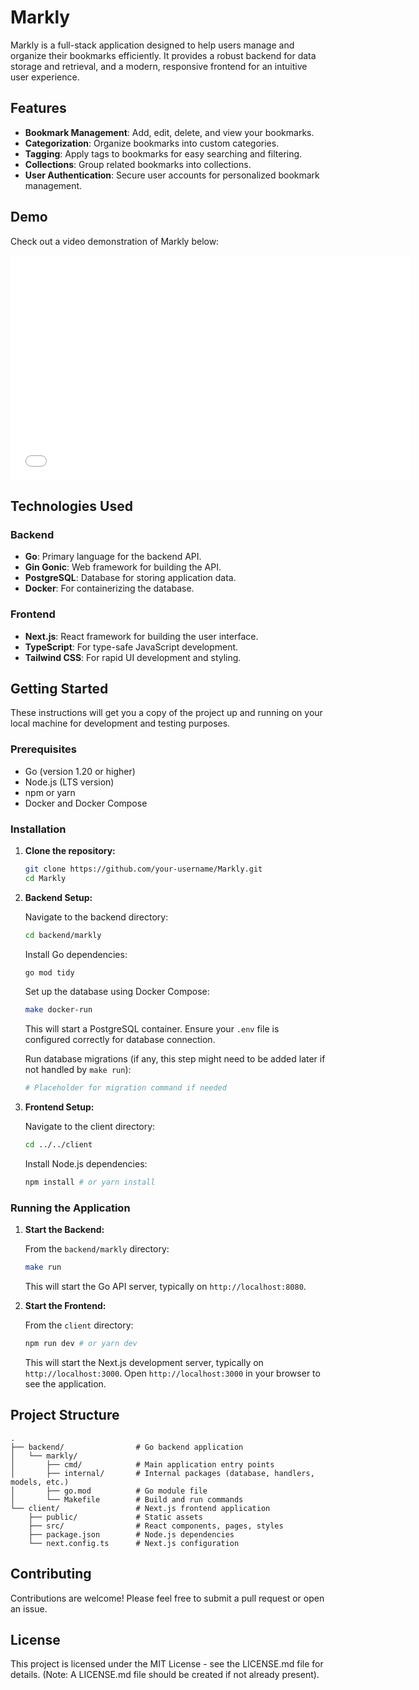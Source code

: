 # Markly

Markly is a full-stack application designed to help users manage and organize their bookmarks efficiently. It provides a robust backend for data storage and retrieval, and a modern, responsive frontend for an intuitive user experience.

## Features

*   **Bookmark Management**: Add, edit, delete, and view your bookmarks.
*   **Categorization**: Organize bookmarks into custom categories.
*   **Tagging**: Apply tags to bookmarks for easy searching and filtering.
*   **Collections**: Group related bookmarks into collections.
*   **User Authentication**: Secure user accounts for personalized bookmark management.

## Demo

Check out a video demonstration of Markly below:

<iframe src="./demos/demo.mp4" width="640" height="360" frameborder="0" allowfullscreen></iframe>



## Technologies Used

### Backend

*   **Go**: Primary language for the backend API.
*   **Gin Gonic**: Web framework for building the API.
*   **PostgreSQL**: Database for storing application data.
*   **Docker**: For containerizing the database.

### Frontend

*   **Next.js**: React framework for building the user interface.
*   **TypeScript**: For type-safe JavaScript development.
*   **Tailwind CSS**: For rapid UI development and styling.

## Getting Started

These instructions will get you a copy of the project up and running on your local machine for development and testing purposes.

### Prerequisites

*   Go (version 1.20 or higher)
*   Node.js (LTS version)
*   npm or yarn
*   Docker and Docker Compose

### Installation

1.  **Clone the repository:**

    ```bash
    git clone https://github.com/your-username/Markly.git
    cd Markly
    ```

2.  **Backend Setup:**

    Navigate to the backend directory:

    ```bash
    cd backend/markly
    ```

    Install Go dependencies:

    ```bash
    go mod tidy
    ```

    Set up the database using Docker Compose:

    ```bash
    make docker-run
    ```

    This will start a PostgreSQL container. Ensure your `.env` file is configured correctly for database connection.

    Run database migrations (if any, this step might need to be added later if not handled by `make run`):

    ```bash
    # Placeholder for migration command if needed
    ```

3.  **Frontend Setup:**

    Navigate to the client directory:

    ```bash
    cd ../../client
    ```

    Install Node.js dependencies:

    ```bash
    npm install # or yarn install
    ```

### Running the Application

1.  **Start the Backend:**

    From the `backend/markly` directory:

    ```bash
    make run
    ```

    This will start the Go API server, typically on `http://localhost:8080`.

2.  **Start the Frontend:**

    From the `client` directory:

    ```bash
    npm run dev # or yarn dev
    ```

    This will start the Next.js development server, typically on `http://localhost:3000`. Open `http://localhost:3000` in your browser to see the application.

## Project Structure

```
.
├── backend/                # Go backend application
│   └── markly/
│       ├── cmd/            # Main application entry points
│       ├── internal/       # Internal packages (database, handlers, models, etc.)
│       ├── go.mod          # Go module file
│       └── Makefile        # Build and run commands
└── client/                 # Next.js frontend application
    ├── public/             # Static assets
    ├── src/                # React components, pages, styles
    ├── package.json        # Node.js dependencies
    └── next.config.ts      # Next.js configuration
```

## Contributing

Contributions are welcome! Please feel free to submit a pull request or open an issue.

## License

This project is licensed under the MIT License - see the LICENSE.md file for details. (Note: A LICENSE.md file should be created if not already present).
